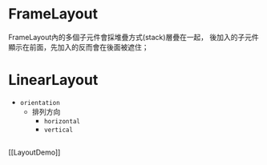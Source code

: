 # FrameLayout
FrameLayout內的多個子元件會採堆疊方式(stack)層疊在一起，
 後加入的子元件顯示在前面，先加入的反而會在後面被遮住；
 
 
# LinearLayout
 - `orientation`
	 - 排列方向
		 - `horizontal`
		 - `vertical`

## 
[[LayoutDemo]]